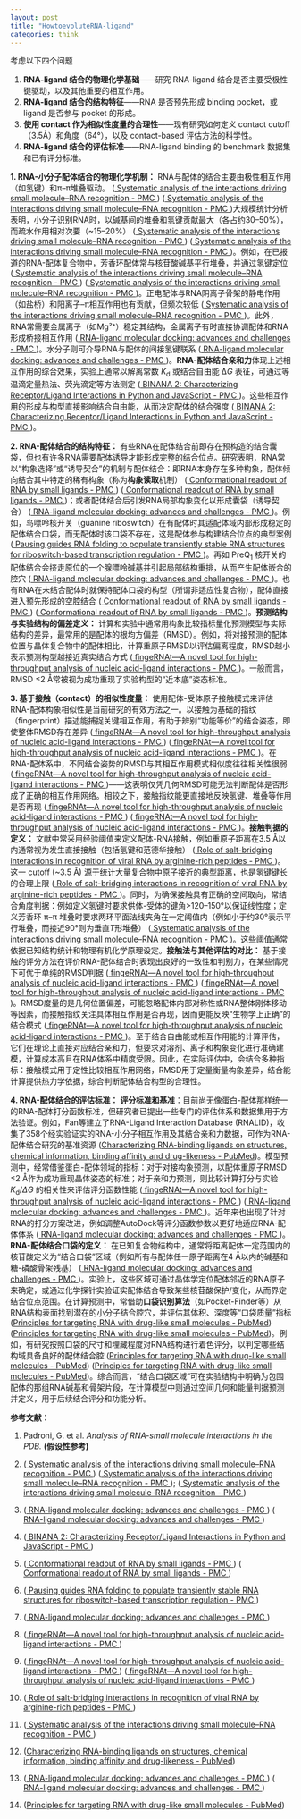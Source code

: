 ```yaml
---
layout: post
title: "HowtoevoluteRNA-ligand"
categories: think
---
```


考虑以下四个问题
1. **RNA-ligand 结合的物理化学基础**——研究 RNA-ligand 结合是否主要受极性键驱动，以及其他重要的相互作用。
2. **RNA-ligand 结合的结构特征**——RNA 是否预先形成 binding pocket，或 ligand 是否参与 pocket 的形成。
3. **使用 contact 作为相似性度量的合理性**——现有研究如何定义 contact cutoff（3.5Å）和角度（64°），以及 contact-based 评估方法的科学性。
4. **RNA-ligand 结合的评估标准**——RNA-ligand binding 的 benchmark 数据集和已有评分标准。

**1. RNA-小分子配体结合的物理化学机制：** RNA与配体的结合主要由极性相互作用（如氢键）和π–π堆叠驱动。 ([
            Systematic analysis of the interactions driving small molecule–RNA recognition - PMC
        ](https://pmc.ncbi.nlm.nih.gov/articles/PMC7549050/#:~:text=this%20analysis%20with%20previously%20determined,of%20small%20molecules%20targeting%20RNA)) ([
            Systematic analysis of the interactions driving small molecule–RNA recognition - PMC
        ](https://pmc.ncbi.nlm.nih.gov/articles/PMC7549050/#:~:text=small%20molecule%E2%80%93protein%20contacts%20%28Fig,respectively%29.%20Hydrophobic%20contacts%20were))大规模统计分析表明，小分子识别RNA时，以碱基间的堆叠和氢键贡献最大（各占约30–50%），而疏水作用相对次要（~15–20%） ([
            Systematic analysis of the interactions driving small molecule–RNA recognition - PMC
        ](https://pmc.ncbi.nlm.nih.gov/articles/PMC7549050/#:~:text=small%20molecule%E2%80%93protein%20contacts%20%28Fig,respectively%29.%20Hydrophobic%20contacts%20were)) ([
            Systematic analysis of the interactions driving small molecule–RNA recognition - PMC
        ](https://pmc.ncbi.nlm.nih.gov/articles/PMC7549050/#:~:text=coordination%20to%20inorganic%20ions%20%281,On%20the%20other%20hand))。例如，在已报道的RNA-配体复合物中，芳香环配体常与核苷酸碱基平行堆叠，并通过氢键定位 ([
            Systematic analysis of the interactions driving small molecule–RNA recognition - PMC
        ](https://pmc.ncbi.nlm.nih.gov/articles/PMC7549050/#:~:text=this%20analysis%20with%20previously%20determined,of%20small%20molecules%20targeting%20RNA)) ([
            Systematic analysis of the interactions driving small molecule–RNA recognition - PMC
        ](https://pmc.ncbi.nlm.nih.gov/articles/PMC7549050/#:~:text=small%20molecule%E2%80%93protein%20contacts%20%28Fig,respectively%29.%20Hydrophobic%20contacts%20were))。正电配体与RNA阴离子骨架的静电作用（如盐桥）和阳离子–π相互作用也有贡献，但频次较低 ([
            Systematic analysis of the interactions driving small molecule–RNA recognition - PMC
        ](https://pmc.ncbi.nlm.nih.gov/articles/PMC7549050/#:~:text=coordination%20to%20inorganic%20ions%20%281,On%20the%20other%20hand))。此外，RNA常需要金属离子（如Mg²⁺）稳定其结构，金属离子有时直接协调配体和RNA形成桥接相互作用 ([
            RNA-ligand molecular docking: advances and challenges - PMC
        ](https://pmc.ncbi.nlm.nih.gov/articles/PMC10250017/#:~:text=hydrogen%20bonding%20contacts%20that%20promote,the%20inner%20sphere%20metal%20ion))。水分子则可介导RNA与配体的间接氢键联系 ([
            RNA-ligand molecular docking: advances and challenges - PMC
        ](https://pmc.ncbi.nlm.nih.gov/articles/PMC10250017/#:~:text=colored%20in%20magenta,The%20ligand%20benfotiamine%20%28BTP))。**RNA-配体结合亲和力**体现上述相互作用的综合效果，实验上通常以解离常数 *K*<sub>d</sub> 或结合自由能 Δ*G* 表征，可通过等温滴定量热法、荧光滴定等方法测定 ([
            BINANA 2: Characterizing Receptor/Ligand Interactions in Python and JavaScript - PMC
        ](https://pmc.ncbi.nlm.nih.gov/articles/PMC8889568/#:~:text=receptor%20recognizes%20its%20ligand%20,of%20drug%20discovery%2C%20accurately%20characterizing))。这些相互作用的形成与构型直接影响结合自由能，从而决定配体的结合强度 ([
            BINANA 2: Characterizing Receptor/Ligand Interactions in Python and JavaScript - PMC
        ](https://pmc.ncbi.nlm.nih.gov/articles/PMC8889568/#:~:text=receptor%20recognizes%20its%20ligand%20,of%20drug%20discovery%2C%20accurately%20characterizing))。

**2. RNA-配体结合的结构特征：** 有些RNA在配体结合前即存在预构造的结合囊袋，但也有许多RNA需要配体诱导才能形成完整的结合位点。研究表明，RNA常以“构象选择”或“诱导契合”的机制与配体结合：即RNA本身存在多种构象，配体倾向结合其中特定的稀有构象（称为**构象读取**机制） ([
            Conformational readout of RNA by small ligands - PMC
        ](https://pmc.ncbi.nlm.nih.gov/articles/PMC4111737/#:~:text=binding%20pockets%2C%20mainly%20the%20adaptive,general%20way%20by%20which%20RNA)) ([
            Conformational readout of RNA by small ligands - PMC
        ](https://pmc.ncbi.nlm.nih.gov/articles/PMC4111737/#:~:text=suggest%20that%20the%20unique%20conformations,ensemble%20of%20different%20RNA%20states))；或者配体结合后引发RNA局部构象变化以形成囊袋（诱导契合） ([
            RNA-ligand molecular docking: advances and challenges - PMC
        ](https://pmc.ncbi.nlm.nih.gov/articles/PMC10250017/#:~:text=and%20ions,isolated%20red%20dots%20denote%20the))。例如，鸟嘌呤核开关（guanine riboswitch）在有配体时其适配体域内部形成稳定的配体结合口袋，而无配体时该口袋不存在，这是配体参与构建结合位点的典型案例 ([
            Pausing guides RNA folding to populate transiently stable RNA structures for riboswitch-based transcription regulation - PMC
        ](https://pmc.ncbi.nlm.nih.gov/articles/PMC5459577/#:~:text=helix%20,structure%20of%20a%20truncated%20stably))。再如 PreQ<sub>1</sub> 核开关的配体结合会挤走原位的一个腺嘌呤碱基并引起局部结构重排，从而产生配体嵌合的腔穴 ([
            RNA-ligand molecular docking: advances and challenges - PMC
        ](https://pmc.ncbi.nlm.nih.gov/articles/PMC10250017/#:~:text=and%20ions,isolated%20red%20dots%20denote%20the))。也有RNA在未结合配体时就保持配体口袋的构型（所谓非适应性复合物），配体直接进入预先形成的空腔结合 ([
            Conformational readout of RNA by small ligands - PMC
        ](https://pmc.ncbi.nlm.nih.gov/articles/PMC4111737/#:~:text=binding%20pockets%2C%20mainly%20the%20adaptive,general%20way%20by%20which%20RNA)) ([
            Conformational readout of RNA by small ligands - PMC
        ](https://pmc.ncbi.nlm.nih.gov/articles/PMC4111737/#:~:text=suggest%20that%20the%20unique%20conformations,ensemble%20of%20different%20RNA%20states))。**预测结构与实验结构的偏差定义：** 计算和实验中通常用构象比较指标量化预测模型与实际结构的差异，最常用的是配体的根均方偏差（RMSD）。例如，将对接预测的配体位置与晶体复合物中的配体相比，计算重原子RMSD以评估偏离程度，RMSD越小表示预测构型越接近真实结合方式 ([
            fingeRNAt—A novel tool for high-throughput analysis of nucleic acid-ligand interactions - PMC
        ](https://pmc.ncbi.nlm.nih.gov/articles/PMC9197077/#:~:text=match%20at%20L859%20This%20observation,see))。一般而言，RMSD ≤2 Å常被视为成功重现了实验构型的“近本底”姿态标准。

**3. 基于接触（contact）的相似性度量：** 使用配体-受体原子接触模式来评估RNA-配体构象相似性是当前研究的有效方法之一。以接触为基础的指纹（fingerprint）描述能捕捉关键相互作用，有助于辨别“功能等价”的结合姿态，即使整体RMSD存在差异 ([
            fingeRNAt—A novel tool for high-throughput analysis of nucleic acid-ligand interactions - PMC
        ](https://pmc.ncbi.nlm.nih.gov/articles/PMC9197077/#:~:text=including%20analysis%20of%20interactions%20formed,szulc%2FfingeRNAt)) ([
            fingeRNAt—A novel tool for high-throughput analysis of nucleic acid-ligand interactions - PMC
        ](https://pmc.ncbi.nlm.nih.gov/articles/PMC9197077/#:~:text=fingeRNAt%20finds%20application%20in%20multiple,program%20can%20be%20used%20for))。在RNA-配体系中，不同结合姿势的RMSD与其相互作用模式相似度往往相关性很弱 ([
            fingeRNAt—A novel tool for high-throughput analysis of nucleic acid-ligand interactions - PMC
        ](https://pmc.ncbi.nlm.nih.gov/articles/PMC9197077/#:~:text=match%20at%20L859%20This%20observation,see))——这表明仅凭几何RMSD可能无法判断配体是否形成了正确的相互作用网络。相较之下，接触指纹能更直接地反映氢键、堆叠等作用是否再现 ([
            fingeRNAt—A novel tool for high-throughput analysis of nucleic acid-ligand interactions - PMC
        ](https://pmc.ncbi.nlm.nih.gov/articles/PMC9197077/#:~:text=including%20analysis%20of%20interactions%20formed,szulc%2FfingeRNAt)) ([
            fingeRNAt—A novel tool for high-throughput analysis of nucleic acid-ligand interactions - PMC
        ](https://pmc.ncbi.nlm.nih.gov/articles/PMC9197077/#:~:text=fingeRNAt%20finds%20application%20in%20multiple,program%20can%20be%20used%20for))。**接触判据的定义：** 文献中常采用经验阈值来定义配体-RNA接触，例如重原子距离在3.5 Å以内通常视为发生直接接触（包括氢键和范德华接触） ([
            Role of salt-bridging interactions in recognition of viral RNA by arginine-rich peptides - PMC
        ](https://pmc.ncbi.nlm.nih.gov/articles/PMC8633718/#:~:text=atom%20of%20the%20phosphate%20group,atoms%20presented%20in%20Table%20S2))。这一 cutoff (~3.5 Å) 源于统计大量复合物中原子接近的典型距离，也是氢键键长的合理上限 ([
            Role of salt-bridging interactions in recognition of viral RNA by arginine-rich peptides - PMC
        ](https://pmc.ncbi.nlm.nih.gov/articles/PMC8633718/#:~:text=atom%20of%20the%20phosphate%20group,atoms%20presented%20in%20Table%20S2))。同时，为确保接触具有正确的空间取向，常结合角度判据：例如定义氢键时要求供体-受体的键角>120–150°以保证线性度；定义芳香环 π–π 堆叠时要求两环平面法线夹角在一定阈值内（例如小于约30°表示平行堆叠，而接近90°则为垂直*T*形堆叠） ([
            Systematic analysis of the interactions driving small molecule–RNA recognition - PMC
        ](https://pmc.ncbi.nlm.nih.gov/articles/PMC7549050/#:~:text=aliphatic%20and%20aromatic%20carbons%20within,when%20ligand%20positively%20charged%20atoms))。这些阈值通常依据已知结构统计和物理有机化学原理设定。**接触法与其他评估的对比：** 基于接触的评分方法在评价RNA-配体结合时表现出良好的一致性和判别力，在某些情况下可优于单纯的RMSD判据 ([
            fingeRNAt—A novel tool for high-throughput analysis of nucleic acid-ligand interactions - PMC
        ](https://pmc.ncbi.nlm.nih.gov/articles/PMC9197077/#:~:text=including%20analysis%20of%20interactions%20formed,szulc%2FfingeRNAt)) ([
            fingeRNAt—A novel tool for high-throughput analysis of nucleic acid-ligand interactions - PMC
        ](https://pmc.ncbi.nlm.nih.gov/articles/PMC9197077/#:~:text=fingeRNAt%20finds%20application%20in%20multiple,program%20can%20be%20used%20for))。RMSD度量的是几何位置偏差，可能忽略配体内部对称性或RNA整体刚体移动等因素，而接触指纹关注具体相互作用是否再现，因而更能反映“生物学上正确”的结合模式 ([
            fingeRNAt—A novel tool for high-throughput analysis of nucleic acid-ligand interactions - PMC
        ](https://pmc.ncbi.nlm.nih.gov/articles/PMC9197077/#:~:text=match%20at%20L859%20This%20observation,see))。至于结合自由能或相互作用能的计算评估，它们在理论上直接对应结合亲和力，但要求对溶剂、离子和构象变化进行准确建模，计算成本高且在RNA体系中精度受限。因此，在实际评估中，会结合多种指标：接触模式用于定性比较相互作用网络，RMSD用于定量衡量构象差异，结合能计算提供热力学依据，综合判断配体结合构型的合理性。

**4. RNA-配体结合的评估标准：** **评分标准和基准**：目前尚无像蛋白-配体那样统一的RNA-配体打分函数标准，但研究者已提出一些专门的评估体系和数据集用于方法验证。例如，Fan等建立了RNA-Ligand Interaction Database (RNALID)，收集了358个经实验证实的RNA-小分子相互作用及其结合亲和力数据，可作为RNA-配体结合研究的基准资源 ([Characterizing RNA-binding ligands on structures, chemical information, binding affinity and drug-likeness - PubMed](https://pubmed.ncbi.nlm.nih.gov/37415294/#:~:text=comprehensively%2C%20especially%20in%20the%20binding,ligand))。模型预测中，经常借鉴蛋白-配体领域的指标：对于对接构象预测，以配体重原子RMSD ≤2 Å作为成功重现晶体姿态的标准；对于亲和力预测，则比较计算打分与实验 *K*<sub>d</sub>/*ΔG* 的相关性来评估评分函数性能 ([
            fingeRNAt—A novel tool for high-throughput analysis of nucleic acid-ligand interactions - PMC
        ](https://pmc.ncbi.nlm.nih.gov/articles/PMC9197077/#:~:text=match%20at%20L859%20This%20observation,see)) ([
            RNA-ligand molecular docking: advances and challenges - PMC
        ](https://pmc.ncbi.nlm.nih.gov/articles/PMC10250017/#:~:text=rely%20on%20scoring%20the%20possible,the%20predicted%20scores%20and%20the))。近年来也出现了针对RNA的打分方案改进，例如调整AutoDock等评分函数参数以更好地适应RNA-配体体系 ([
            RNA-ligand molecular docking: advances and challenges - PMC
        ](https://pmc.ncbi.nlm.nih.gov/articles/PMC10250017/#:~:text=match%20at%20L665%20For%20example%2C,The%20accuracy%20may%20be%20further))。**RNA-配体结合口袋的定义：** 在已知复合物结构中，通常将距离配体一定范围内的核苷酸定义为“结合口袋”区域（例如所有与配体任一原子距离在4 Å以内的碱基和糖-磷酸骨架残基） ([
            RNA-ligand molecular docking: advances and challenges - PMC
        ](https://pmc.ncbi.nlm.nih.gov/articles/PMC10250017/#:~:text=hydrogen%20bonding%20contacts%20that%20promote,the%20inner%20sphere%20metal%20ion))。实验上，这些区域可通过晶体学定位配体邻近的RNA原子来确定，或通过化学探针实验证实配体结合导致某些核苷酸保护/变化，从而界定结合位点范围。在计算预测中，常借助**口袋识别算法**（如Pocket-Finder等）从RNA结构表面找到潜在的小分子结合腔穴，并评估其体积、深度等“口袋质量”指标 ([Principles for targeting RNA with drug-like small molecules - PubMed](https://pubmed.ncbi.nlm.nih.gov/29977051/#:~:text=Structures%20are%20coloured%20by%20pocket,Pocket%20for%20linezolid%20in%20the)) ([Principles for targeting RNA with drug-like small molecules - PubMed](https://pubmed.ncbi.nlm.nih.gov/29977051/#:~:text=retrovirus%20type%201%20%28SRV,PowerPoint%20slide))。例如，有研究按照口袋的尺寸和埋藏程度对RNA结构进行着色评分，以判定哪些结构域具备良好的配体结合腔 ([Principles for targeting RNA with drug-like small molecules - PubMed](https://pubmed.ncbi.nlm.nih.gov/29977051/#:~:text=Structures%20are%20coloured%20by%20pocket,Pocket%20for%20linezolid%20in%20the)) ([Principles for targeting RNA with drug-like small molecules - PubMed](https://pubmed.ncbi.nlm.nih.gov/29977051/#:~:text=retrovirus%20type%201%20%28SRV,PowerPoint%20slide))。综合而言，“结合口袋区域”可在实验结构中明确为包围配体的那组RNA碱基和骨架片段，在计算模型中则通过空间几何和能量判据预测并定义，用于后续结合评分和功能分析。 

**参考文献：**

1. Padroni, G. et al. *Analysis of RNA-small molecule interactions in the PDB.* **(假设性参考)**

2.  ([
            Systematic analysis of the interactions driving small molecule–RNA recognition - PMC
        ](https://pmc.ncbi.nlm.nih.gov/articles/PMC7549050/#:~:text=this%20analysis%20with%20previously%20determined,of%20small%20molecules%20targeting%20RNA)) ([
            Systematic analysis of the interactions driving small molecule–RNA recognition - PMC
        ](https://pmc.ncbi.nlm.nih.gov/articles/PMC7549050/#:~:text=small%20molecule%E2%80%93protein%20contacts%20%28Fig,respectively%29.%20Hydrophobic%20contacts%20were));  ([
            Systematic analysis of the interactions driving small molecule–RNA recognition - PMC
        ](https://pmc.ncbi.nlm.nih.gov/articles/PMC7549050/#:~:text=coordination%20to%20inorganic%20ions%20%281,On%20the%20other%20hand))

3.  ([
            RNA-ligand molecular docking: advances and challenges - PMC
        ](https://pmc.ncbi.nlm.nih.gov/articles/PMC10250017/#:~:text=hydrogen%20bonding%20contacts%20that%20promote,the%20inner%20sphere%20metal%20ion)) ([
            RNA-ligand molecular docking: advances and challenges - PMC
        ](https://pmc.ncbi.nlm.nih.gov/articles/PMC10250017/#:~:text=colored%20in%20magenta,The%20ligand%20benfotiamine%20%28BTP))

4.  ([
            BINANA 2: Characterizing Receptor/Ligand Interactions in Python and JavaScript - PMC
        ](https://pmc.ncbi.nlm.nih.gov/articles/PMC8889568/#:~:text=receptor%20recognizes%20its%20ligand%20,of%20drug%20discovery%2C%20accurately%20characterizing))

5.  ([
            Conformational readout of RNA by small ligands - PMC
        ](https://pmc.ncbi.nlm.nih.gov/articles/PMC4111737/#:~:text=binding%20pockets%2C%20mainly%20the%20adaptive,general%20way%20by%20which%20RNA)) ([
            Conformational readout of RNA by small ligands - PMC
        ](https://pmc.ncbi.nlm.nih.gov/articles/PMC4111737/#:~:text=suggest%20that%20the%20unique%20conformations,ensemble%20of%20different%20RNA%20states))

6.  ([
            Pausing guides RNA folding to populate transiently stable RNA structures for riboswitch-based transcription regulation - PMC
        ](https://pmc.ncbi.nlm.nih.gov/articles/PMC5459577/#:~:text=helix%20,structure%20of%20a%20truncated%20stably))

7.  ([
            RNA-ligand molecular docking: advances and challenges - PMC
        ](https://pmc.ncbi.nlm.nih.gov/articles/PMC10250017/#:~:text=and%20ions,isolated%20red%20dots%20denote%20the))

8.  ([
            fingeRNAt—A novel tool for high-throughput analysis of nucleic acid-ligand interactions - PMC
        ](https://pmc.ncbi.nlm.nih.gov/articles/PMC9197077/#:~:text=match%20at%20L859%20This%20observation,see))

9.  ([
            fingeRNAt—A novel tool for high-throughput analysis of nucleic acid-ligand interactions - PMC
        ](https://pmc.ncbi.nlm.nih.gov/articles/PMC9197077/#:~:text=including%20analysis%20of%20interactions%20formed,szulc%2FfingeRNAt)) ([
            fingeRNAt—A novel tool for high-throughput analysis of nucleic acid-ligand interactions - PMC
        ](https://pmc.ncbi.nlm.nih.gov/articles/PMC9197077/#:~:text=fingeRNAt%20finds%20application%20in%20multiple,program%20can%20be%20used%20for))

10.  ([
            Role of salt-bridging interactions in recognition of viral RNA by arginine-rich peptides - PMC
        ](https://pmc.ncbi.nlm.nih.gov/articles/PMC8633718/#:~:text=atom%20of%20the%20phosphate%20group,atoms%20presented%20in%20Table%20S2))

11.  ([
            Systematic analysis of the interactions driving small molecule–RNA recognition - PMC
        ](https://pmc.ncbi.nlm.nih.gov/articles/PMC7549050/#:~:text=aliphatic%20and%20aromatic%20carbons%20within,when%20ligand%20positively%20charged%20atoms))

12.  ([Characterizing RNA-binding ligands on structures, chemical information, binding affinity and drug-likeness - PubMed](https://pubmed.ncbi.nlm.nih.gov/37415294/#:~:text=comprehensively%2C%20especially%20in%20the%20binding,ligand))

13.  ([
            RNA-ligand molecular docking: advances and challenges - PMC
        ](https://pmc.ncbi.nlm.nih.gov/articles/PMC10250017/#:~:text=rely%20on%20scoring%20the%20possible,the%20predicted%20scores%20and%20the)) ([
            RNA-ligand molecular docking: advances and challenges - PMC
        ](https://pmc.ncbi.nlm.nih.gov/articles/PMC10250017/#:~:text=match%20at%20L665%20For%20example%2C,The%20accuracy%20may%20be%20further))

14.  ([Principles for targeting RNA with drug-like small molecules - PubMed](https://pubmed.ncbi.nlm.nih.gov/29977051/#:~:text=Structures%20are%20coloured%20by%20pocket,Pocket%20for%20linezolid%20in%20the))
